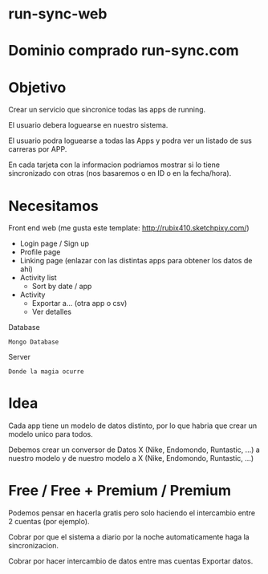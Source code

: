 # run-sync-web

# Dominio comprado run-sync.com

# Objetivo

Crear un servicio que sincronice todas las apps de running.

El usuario debera loguearse en nuestro sistema.

El usuario podra loguearse a todas las Apps y podra ver un listado de sus carreras por APP.

En cada tarjeta con la informacion podriamos mostrar si lo tiene sincronizado con otras (nos basaremos o en ID o en la fecha/hora).

# Necesitamos
Front end web (me gusta este template: http://rubix410.sketchpixy.com/)

* Login page / Sign up
* Profile page
* Linking page (enlazar con las distintas apps para obtener los datos de ahi)
* Activity list
    - Sort by date / app
* Activity
    - Exportar a... (otra app o csv)
    - Ver detalles

Database

    Mongo Database

Server

    Donde la magia ocurre

# Idea
Cada app tiene un modelo de datos distinto, por lo que habria que crear un modelo unico para todos. 

Debemos crear un conversor de Datos X (Nike, Endomondo, Runtastic, ...) a nuestro modelo y de nuestro modelo a X (Nike, Endomondo, Runtastic, ...)


# Free / Free + Premium / Premium
Podemos pensar en hacerla gratis pero solo haciendo el intercambio entre 2 cuentas (por ejemplo).

Cobrar por que el sistema a diario por la noche automaticamente haga la sincronizacion.

Cobrar por hacer intercambio de datos entre mas cuentas
Exportar datos.
